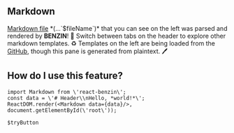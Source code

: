 ## Markdown
[Markdown file](${url}) *(...`$fileName`)* that you can see on the left was parsed and rendered by **BENZIN**! :rocket:
Switch between tabs on the header to explore other markdown templates. :recycle:
Templates on the left are being loaded from the [GitHub](https://github.com), though this pane is generated from plaintext. :pen:
## How do I use this feature?
```
import Markdown from \'react-benzin\';
const data = \'# Header\\nHello, *world!*\';
ReactDOM.render(<Markdown data={data}/>, document.getElementById(\'root\'));
```

`$tryButton`

